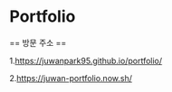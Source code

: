 # Portfolio
== 방문 주소 == 

1.https://juwanpark95.github.io/portfolio/

2.https://juwan-portfolio.now.sh/
